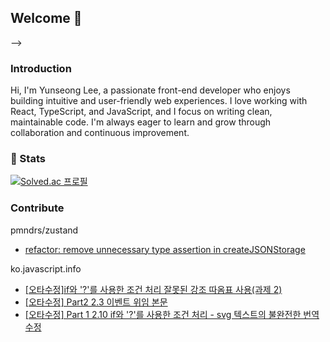 ## Welcome 👋

-->
### Introduction
Hi, I'm Yunseong Lee, a passionate front-end developer who enjoys building intuitive and user-friendly web experiences. I love working with React, TypeScript, and JavaScript, and I focus on writing clean, maintainable code. I'm always eager to learn and grow through collaboration and continuous improvement.

### 🥇 Stats
[![Solved.ac 프로필](http://mazassumnida.wtf/api/v2/generate_badge?boj=dbsdltjd123)](https://solved.ac/dbsdltjd123)  

### Contribute
pmndrs/zustand
- [refactor: remove unnecessary type assertion in createJSONStorage](https://github.com/pmndrs/zustand/pull/3113)
  
ko.javascript.info
- [[오타수정]if와 '?'를 사용한 조건 처리 잘못된 강조 따옴표 사용(과제 2)](https://github.com/javascript-tutorial/ko.javascript.info/pull/1553)
- [[오타수정] Part2 2.3 이벤트 위임 본문](https://github.com/javascript-tutorial/ko.javascript.info/pull/1698)
- [[오타수정] Part 1 2.10 if와 '?'를 사용한 조건 처리 - svg 텍스트의 불완전한 번역 수정](https://github.com/javascript-tutorial/ko.javascript.info/pull/1514)


